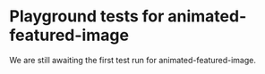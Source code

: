 # Playground tests for animated-featured-image
We are still awaiting the first test run for animated-featured-image.

